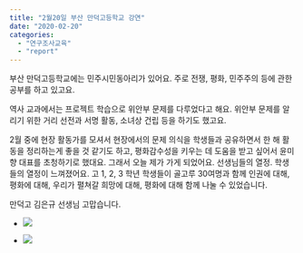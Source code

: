 ```yaml
---
title: "2월20일 부산 만덕고등학교 강연"
date: "2020-02-20"
categories: 
  - "연구조사교육"
  - "report"
---
```


부산 만덕고등학교에는 민주시민동아리가 있어요. 주로 전쟁, 평화, 민주주의 등에 관한 공부를 하고 있고요.

역사 교과에서는 프로젝트 학습으로 위안부 문제를 다루었다고 해요. 위안부 문제를 알리기 위한 거리 선전과 서명 활동, 소녀상 건립 등을 하기도 했고요.

2월 중에 현장 활동가를 모셔서 현장에서의 문제 의식을 학생들과 공유하면서 한 해 활동을 정리하는게 좋을 것 같기도 하고, 평화감수성을 키우는 데 도움을 받고 싶어서 윤미향 대표를 초청하기로 했대요. 그래서 오늘 제가 가게 되었어요. 선생님들의 열정. 학생들의 열정이 느껴졌어요. 고 1, 2, 3 학년 학생들이 골고루 30여명과 함께 인권에 대해, 평화에 대해, 우리가 펼쳐갈 희망에 대해, 평화에 대해 함께 나눌 수 있었습니다.

만덕고 김은규 선생님 고맙습니다.

- ![](http://womenandwar.net/kr/wp-content/uploads/2020/02/200220_만덕고강연1-1024x768.jpg)
    
- ![](http://womenandwar.net/kr/wp-content/uploads/2020/02/200220_만덕고강연2-1024x768.jpg)
